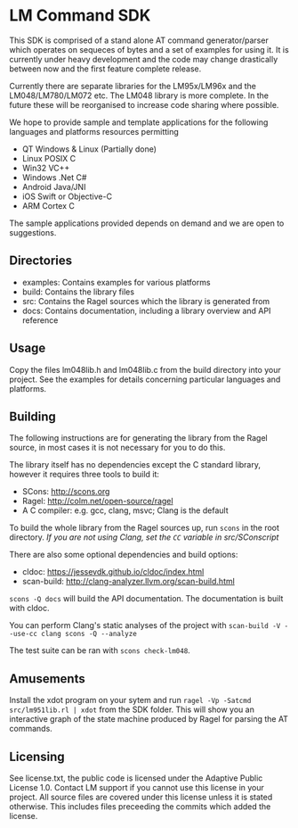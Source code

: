 LM Command SDK
==============

This SDK is comprised of a stand alone AT command generator/parser which operates on sequeces of bytes and a set of examples for using it. It is currently under heavy development and the code may change drastically between now and the first feature complete release.

Currently there are separate libraries for the LM95x/LM96x and the LM048/LM780/LM072 etc. The LM048 library is more complete. In the future these will be reorganised to increase code sharing where possible.

We hope to provide sample and template applications for the following languages and platforms resources permitting

- QT Windows & Linux (Partially done)
- Linux POSIX C
- Win32 VC++
- Windows .Net C#
- Android Java/JNI
- iOS Swift or Objective-C
- ARM Cortex C

The sample applications provided depends on demand and we are open to suggestions.

Directories
-----------

- examples: Contains examples for various platforms
- build: Contains the library files 
- src: Contains the Ragel sources which the library is generated from
- docs: Contains documentation, including a library overview and API reference

Usage
-----

Copy the files lm048lib.h and lm048lib.c from the build directory into your
project. See the examples for details concerning particular languages and
platforms.

Building
--------

The following instructions are for generating the library from the Ragel source, in most cases it is not necessary for you to do this. 

The library itself has no dependencies except the C standard library, however it requires three tools to build it:

- SCons: http://scons.org
- Ragel: http://colm.net/open-source/ragel
- A C compiler: e.g. gcc, clang, msvc; Clang is the default

To build the whole library from the Ragel sources up, run `scons` in the root directory.
*If you are not using Clang, set the `CC` variable in src/SConscript*

There are also some optional dependencies and build options:

- cldoc: https://jessevdk.github.io/cldoc/index.html 
- scan-build: http://clang-analyzer.llvm.org/scan-build.html

`scons -Q docs` will build the API documentation. The documentation is built with cldoc.

You can perform Clang's static analyses of the project with `scan-build -V --use-cc clang scons -Q --analyze`

The test suite can be ran with `scons check-lm048`.

Amusements
----------

Install the xdot program on your sytem and run `ragel -Vp -Satcmd src/lm951lib.rl | xdot` from the SDK folder. This will show you an interactive graph of the state machine produced by Ragel for parsing the AT commands.

Licensing
---------

See license.txt, the public code is licensed under the Adaptive Public License 1.0. Contact LM support if you cannot use this license in your project. All source files are covered under this license unless it is stated otherwise. This includes files preceeding the commits which added the license. 

